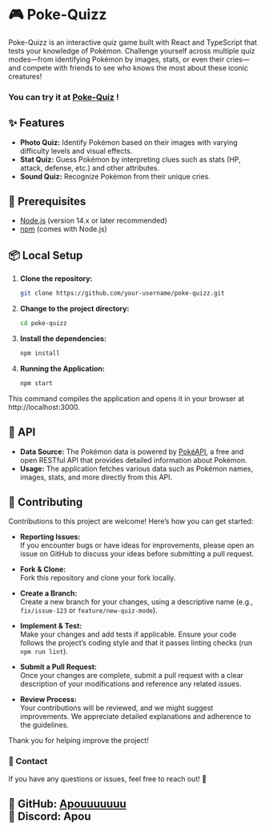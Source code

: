 # 🎮 Poke-Quizz

Poke-Quizz is an interactive quiz game built with React and TypeScript that tests your knowledge of Pokémon. Challenge yourself across multiple quiz modes—from identifying Pokémon by images, stats, or even their cries—and compete with friends to see who knows the most about these iconic creatures!
### You can try it at <a href="https://poke-quiz.lol/" target="_blank" rel="noopener noreferrer">Poke-Quiz</a> !

## ✨ Features


- **Photo Quiz:** Identify Pokémon based on their images with varying difficulty levels and visual effects.
- **Stat Quiz:** Guess Pokémon by interpreting clues such as stats (HP, attack, defense, etc.) and other attributes.
- **Sound Quiz:** Recognize Pokémon from their unique cries.


## 🔧 Prerequisites

- [Node.js](https://nodejs.org/) (version 14.x or later recommended)
- [npm](https://www.npmjs.com/) (comes with Node.js)

## 📦 Local Setup

1. **Clone the repository:**

   ```bash
   git clone https://github.com/your-username/poke-quizz.git
   ```

2. **Change to the project directory:**
    ```bash
    cd poke-quizz
    ```

3. **Install the dependencies:**
    ```bash
    npm install
    ```
3. **Running the Application:**
    ```bash
    npm start
    ```

This command compiles the application and opens it in your browser at http://localhost:3000.

## 🔗 API 

- **Data Source:** The Pokémon data is powered by [PokéAPI](https://pokeapi.co/), a free and open RESTful API that provides detailed information about Pokémon.
- **Usage:** The application fetches various data such as Pokémon names, images, stats, and more directly from this API.

## 🤝 Contributing 

Contributions to this project are welcome! Here’s how you can get started:

- **Reporting Issues:**  
  If you encounter bugs or have ideas for improvements, please open an issue on GitHub to discuss your ideas before submitting a pull request.

- **Fork & Clone:**  
  Fork this repository and clone your fork locally.

- **Create a Branch:**  
  Create a new branch for your changes, using a descriptive name (e.g., `fix/issue-123` or `feature/new-quiz-mode`).

- **Implement & Test:**  
  Make your changes and add tests if applicable. Ensure your code follows the project’s coding style and that it passes linting checks (run `npm run lint`).

- **Submit a Pull Request:**  
  Once your changes are complete, submit a pull request with a clear description of your modifications and reference any related issues.

- **Review Process:**  
  Your contributions will be reviewed, and we might suggest improvements. We appreciate detailed explanations and adherence to the guidelines.

Thank you for helping improve the project!

### **📩 Contact**  
If you have any questions or issues, feel free to reach out! 🚀  

📌 **GitHub:** [Apouuuuuuu](https://github.com/Apouuuuuuu)  
💬 **Discord:** Apou  
---

